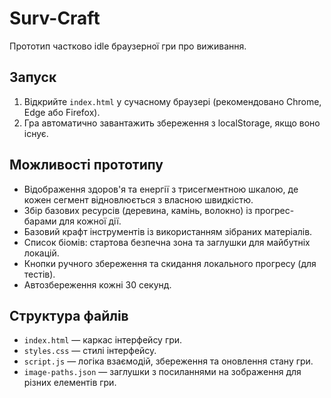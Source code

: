 # Surv-Craft

Прототип частково idle браузерної гри про виживання.

## Запуск

1. Відкрийте `index.html` у сучасному браузері (рекомендовано Chrome, Edge або Firefox).
2. Гра автоматично завантажить збереження з localStorage, якщо воно існує.

## Можливості прототипу

- Відображення здоров'я та енергії з трисегментною шкалою, де кожен сегмент відновлюється з власною швидкістю.
- Збір базових ресурсів (деревина, камінь, волокно) із прогрес-барами для кожної дії.
- Базовий крафт інструментів із використанням зібраних матеріалів.
- Список біомів: стартова безпечна зона та заглушки для майбутніх локацій.
- Кнопки ручного збереження та скидання локального прогресу (для тестів).
- Автозбереження кожні 30 секунд.

## Структура файлів

- `index.html` — каркас інтерфейсу гри.
- `styles.css` — стилі інтерфейсу.
- `script.js` — логіка взаємодій, збереження та оновлення стану гри.
- `image-paths.json` — заглушки з посиланнями на зображення для різних елементів гри.
